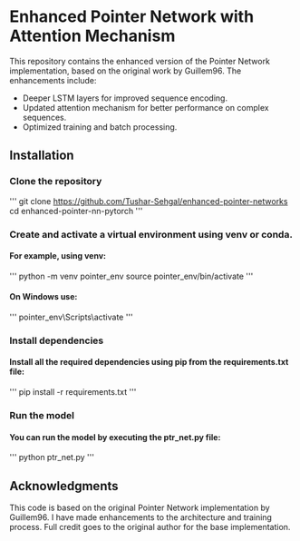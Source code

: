 # Enhanced Pointer Network with Attention Mechanism

This repository contains the enhanced version of the Pointer Network implementation, based on the original work by Guillem96. The enhancements include:
- Deeper LSTM layers for improved sequence encoding.
- Updated attention mechanism for better performance on complex sequences.
- Optimized training and batch processing.

## Installation

### Clone the repository
'''
git clone https://github.com/Tushar-Sehgal/enhanced-pointer-networks
cd enhanced-pointer-nn-pytorch
'''

### Create and activate a virtual environment using venv or conda.

#### For example, using venv:
'''
python -m venv pointer_env
source pointer_env/bin/activate
'''

#### On Windows use:
'''
pointer_env\\Scripts\\activate
'''

### Install dependencies

#### Install all the required dependencies using pip from the requirements.txt file:
'''
pip install -r requirements.txt
'''

### Run the model

#### You can run the model by executing the ptr_net.py file:
'''
python ptr_net.py
'''

## Acknowledgments
This code is based on the original Pointer Network implementation by Guillem96. I have made enhancements to the architecture and training process. Full credit goes to the original author for the base implementation.
